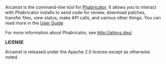 Arcanist is the command-line tool for [Phabricator](http://aitsys.dev).
It allows you to interact with Phabricator installs to send code for review,
download patches, transfer files, view status, make API calls, and various other
things. You can read more in the [User Guide](https://aitsys.dev/book/phabricator/article/arcanist/)

For more information about Phabricator, see http://aitsys.dev/.

**LICENSE**

Arcanist is released under the Apache 2.0 license except as otherwise noted.
